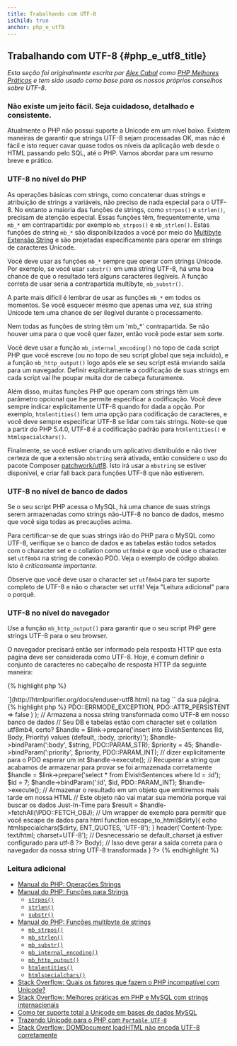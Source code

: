 ```yaml
---
title: Trabalhando com UTF-8
isChild: true
anchor: php_e_utf8
---
```


## Trabalhando com UTF-8 {#php_e_utf8_title}

_Esta seção foi originalmente escrita por [Alex Cabal](https://alexcabal.com/) como 
[PHP Melhores Práticas](https://phpbestpractices.org/#utf-8) e tem sido usado como base para os nossos próprios conselhos 
sobre UTF-8_.

### Não existe um jeito fácil. Seja cuidadoso, detalhado e consistente.

Atualmente o PHP não possui suporte a Unicode em um nível baixo. Existem maneiras de garantir que strings UTF-8 sejam 
processadas OK, mas não é fácil e isto requer cavar quase todos os níveis da aplicação web desde o HTML passando pelo SQL, até o PHP. 
Vamos abordar para um resumo breve e prático.

### UTF-8 no nível do PHP

As operações básicas com strings, como concatenar duas strings e atribuição de strings a variáveis, não preciso de nada 
especial para o UTF-8. No entanto a maioria das funções de strings, como `strpos()` e `strlen()`, precisam de atenção 
especial. Essas funções têm, frequentemente, uma `mb_*` em contrapartida: por exemplo `mb_strpos()` e `mb_strlen()`. 
Estas funções de string `mb_*` são disponibilizados a você por meio do [Multibyte Extensão String] e são projetadas 
especificamente para operar em strings de caracteres Unicode.

Você deve usar as funções `mb_*` sempre que operar com strings Unicode. Por exemplo, se você usar `substr()` em uma 
string UTF-8, há uma boa chance de que o resultado terá alguns caracteres ilegíveis. A função correta de usar seria a 
contrapartida multibyte, `mb_substr()`.

A parte mais difícil é lembrar de usar as funções `mb_*` em todos os momentos. Se você esquecer mesmo que apenas uma 
vez, sua string Unicode tem uma chance de ser ilegível durante o processamento.

Nem todas as funções de string têm um 'mb_*` contrapartida. Se não houver uma para o que você quer fazer, então você 
pode estar sem sorte.

Você deve usar a função `mb_internal_encoding()` no topo de cada script PHP que você escreve (ou no topo de seu script 
global que seja incluído), e a função `mb_http_output()` logo após ele se seu script está enviando saída para um 
navegador. Definir explicitamente a codificação de suas strings em cada script vai lhe poupar muita dor de cabeça 
futuramente.

Além disso, muitas funções PHP que operam com strings têm um parâmetro opcional que lhe permite especificar 
a codificação. Você deve sempre indicar explicitamente UTF-8 quando for dada a opção. Por exemplo, `htmlentities()` tem 
uma opção para codificação de caracteres, e você deve sempre especificar UTF-8 se lidar com tais strings. Note-se que a 
partir do PHP 5.4.0, UTF-8 é a codificação padrão para `htmlentities()` e `htmlspecialchars()`.

Finalmente, se você estiver criando um aplicativo distribuído e não tiver certeza de que a extensão `mbstring` será 
ativada, então considere o uso do pacote Composer [patchwork/utf8]. Isto irá usar a `mbstring` se estiver disponível, e 
criar fall back para funções UTF-8 que não estiverem.

[Multibyte Extensão String]: https://secure.php.net/book.mbstring
[patchwork/utf8]: https://packagist.org/packages/patchwork/utf8

### UTF-8 no nível de banco de dados

Se o seu script PHP acessa o MySQL, há uma chance de suas strings serem armazenadas como strings não-UTF-8 no banco de 
dados, mesmo que você siga todas as precauções acima.

Para certificar-se de que suas strings irão do PHP para o MySQL como UTF-8, verifique se o banco de dados e as tabelas 
estão todos setados com o character set e o collation como `utf8mb4` e que você use o character set `utf8mb4` na string 
de conexão PDO. Veja o exemplo de código abaixo. Isto é _criticamente importante_.

Observe que você deve usar o character set `utf8mb4` para ter suporte completo de UTF-8 e não o character set `utf8`! 
Veja "Leitura adicional" para o porquê.

### UTF-8 no nível do navegador

Use a função `mb_http_output()` para garantir que o seu script PHP gere strings UTF-8 para o seu browser.

O navegador precisará então ser informado pela resposta HTTP que esta página deve ser considerada como UTF-8. Hoje, é 
comum definir o conjunto de caracteres no cabeçalho de resposta HTTP da seguinte maneira:

{% highlight php %}
<?php
header('Content-Type: text/html; charset=UTF-8')
{% endhighlight %}

A abordagem histórica para fazer isso era incluir a [tag de charset `<meta>`](http://htmlpurifier.org/docs/enduser-utf8.html) 
na tag `<head>` da sua página.

{% highlight php %}
<?php
// Diz para o PHP que estamos usando strings UTF-8 até o final do script
mb_internal_encoding('UTF-8');
$utf_set = ini_set('default_charset', 'utf-8');
if (!$utf_set) {
    throw new Exception('could not set default_charset to utf-8, please ensure it\'s set on your system!');
}

// Diz para o PHP que nós vamos enviar uma saída UTF-8 para o navegador
mb_http_output('UTF-8');

// A nossa string UTF-8 de teste
$string = 'Êl síla erin lû e-govaned vîn.';

// Transformar a string de alguma forma com uma função multibyte
// Observe como cortamos a string em um caractere não-ASCII para fins de demonstração
$string = mb_substr($string, 0, 15);

// Conectar a um banco de dados para armazenar a string transformada
// Veja o exemplo PDO neste documento para obter mais informações
// Observe o `charset=utf8mb4` no Data Source Name (DSN)
$link = new PDO(
    'mysql:host=your-hostname;dbname=your-db;charset=utf8mb4',
    'your-username',
    'your-password',
    array(
        PDO::ATTR_ERRMODE => PDO::ERRMODE_EXCEPTION,
        PDO::ATTR_PERSISTENT => false
    )
);

// Armazena a nossa string transformada como UTF-8 em nosso banco de dados
// Seu DB e tabelas estão com character set e collation utf8mb4, certo?
$handle = $link->prepare('insert into ElvishSentences (Id, Body, Priority) values (default, :body, :priority)');
$handle->bindParam(':body', $string, PDO::PARAM_STR);
$priority = 45;
$handle->bindParam(':priority', $priority, PDO::PARAM_INT); // dizer explicitamente para o PDO esperar um int
$handle->execute();

// Recuperar a string que acabamos de armazenar para provar se foi armazenada corretamente
$handle = $link->prepare('select * from ElvishSentences where Id = :id');
$id = 7;
$handle->bindParam(':id', $id, PDO::PARAM_INT);
$handle->execute();

// Armazenar o resultado em um objeto que emitiremos mais tarde em nossa HTML
// Este objeto não vai matar sua memória porque vai buscar os dados Just-In-Time para
$result = $handle->fetchAll(\PDO::FETCH_OBJ);

// Um wrapper de exemplo para permitir que você escape de dados para html
function escape_to_html($dirty){
    echo htmlspecialchars($dirty, ENT_QUOTES, 'UTF-8');
}

header('Content-Type: text/html; charset=UTF-8'); // Desnecessário se default_charset já estiver configurado para utf-8
?><!doctype html>
<html>
    <head>
        <meta charset="UTF-8">
        <title>Página de teste UTF-8</title>
    </head>
    <body>
        <?php
        foreach($result as $row){
            escape_to_html($row->Body);  // Isso deve gerar a saída correta para o navegador da nossa string UTF-8 transformada
        }
        ?>
    </body>
</html>
{% endhighlight %}

### Leitura adicional

* [Manual do PHP: Operações Strings](http://php.net/language.operators.string)
* [Manual do PHP: Funções para Strings](http://php.net/ref.strings)
  * [`strpos()`](http://php.net/function.strpos)
  * [`strlen()`](http://php.net/function.strlen)
  * [`substr()`](http://php.net/function.substr)
* [Manual do PHP: Funções multibyte de strings](http://php.net/ref.mbstring)
  * [`mb_strpos()`](http://php.net/function.mb-strpos)
  * [`mb_strlen()`](http://php.net/function.mb-strlen)
  * [`mb_substr()`](http://php.net/function.mb-substr)
  * [`mb_internal_encoding()`](http://php.net/function.mb-internal-encoding)
  * [`mb_http_output()`](http://php.net/function.mb-http-output)
  * [`htmlentities()`](http://php.net/function.htmlentities)
  * [`htmlspecialchars()`](http://php.net/function.htmlspecialchars)
* [Stack Overflow: Quais os fatores que fazem o PHP incompatível com Unicode?](http://stackoverflow.com/questions/571694/what-factors-make-php-unicode-incompatible)
* [Stack Overflow: Melhores práticas em PHP e MySQL com strings internacionais](http://stackoverflow.com/questions/140728/best-practices-in-php-and-mysql-with-international-strings)
* [Como ter suporte total a Unicode em bases de dados MySQL](http://mathiasbynens.be/notes/mysql-utf8mb4)
* [Trazendo Unicode para o PHP com `Portable UTF-8`](http://www.sitepoint.com/bringing-unicode-to-php-with-portable-utf8/)
* [Stack Overflow: DOMDocument loadHTML não encoda UTF-8 corretamente](https://stackoverflow.com/questions/8218230/php-domdocument-loadhtml-not-encoding-utf-8-correctly)

